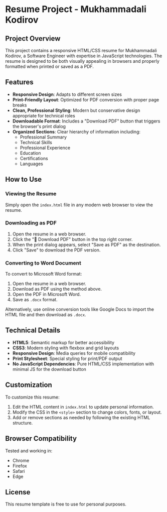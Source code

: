# Resume Project - Mukhammadali Kodirov

## Project Overview

This project contains a responsive HTML/CSS resume for Mukhammadali Kodirov, a Software Engineer with expertise in JavaScript technologies. The resume is designed to be both visually appealing in browsers and properly formatted when printed or saved as a PDF.

## Features

-   **Responsive Design**: Adapts to different screen sizes
-   **Print-Friendly Layout**: Optimized for PDF conversion with proper page breaks
-   **Clean, Professional Styling**: Modern but conservative design appropriate for technical roles
-   **Downloadable Format**: Includes a "Download PDF" button that triggers the browser's print dialog
-   **Organized Sections**: Clear hierarchy of information including:
    -   Professional Summary
    -   Technical Skills
    -   Professional Experience
    -   Education
    -   Certifications
    -   Languages

## How to Use

### Viewing the Resume

Simply open the `index.html` file in any modern web browser to view the resume.

### Downloading as PDF

1.  Open the resume in a web browser.
2.  Click the "📄 Download PDF" button in the top right corner.
3.  When the print dialog appears, select "Save as PDF" as the destination.
4.  Click "Save" to download the PDF version.

### Converting to Word Document

To convert to Microsoft Word format:

1.  Open the resume in a web browser.
2.  Download as PDF using the method above.
3.  Open the PDF in Microsoft Word.
4.  Save as `.docx` format.

Alternatively, use online conversion tools like Google Docs to import the HTML file and then download as `.docx`.

## Technical Details

-   **HTML5**: Semantic markup for better accessibility
-   **CSS3**: Modern styling with flexbox and grid layouts
-   **Responsive Design**: Media queries for mobile compatibility
-   **Print Stylesheet**: Special styling for print/PDF output
-   **No JavaScript Dependencies**: Pure HTML/CSS implementation with minimal JS for the download button

## Customization

To customize this resume:

1.  Edit the HTML content in `index.html` to update personal information.
2.  Modify the CSS in the `<style>` section to change colors, fonts, or layout.
3.  Add or remove sections as needed by following the existing HTML structure.

## Browser Compatibility

Tested and working in:

-   Chrome
-   Firefox
-   Safari
-   Edge

## License

This resume template is free to use for personal purposes.
